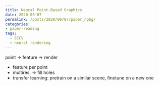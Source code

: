 ```yaml
---
title: Neural Point-Based Graphics
date: 2020-09-07
permalink: /posts/2020/09/07/paper_npbg/
categories:
- paper-reading
tags:
  - ECCV
  - neural rendering
---
```


point -> feature -> render
- feature per point
- multires. -> fill holes
- transfer learning: pretrain on a similar scene, finetune on a new one